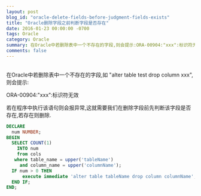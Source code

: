 ```yaml
---
layout: post
blog_id: "oracle-delete-fields-before-judgment-fields-exists"
title: "Oracle删除字段之前判断字段是否存在"
date: 2016-01-23 00:00:00 -0700
tags: Oracle
category: Oracle
summary: 在Oracle中若删除表中一个不存在的字段,则会提示:ORA-00904:"xxx":标识符无效
comments: false
---
```

<br>
在Oracle中若删除表中一个不存在的字段,如 "alter table test drop column xxx",则会提示:

ORA-00904:"xxx":标识符无效

若在程序中执行该语句则会报异常,这就需要我们在删除字段前先判断该字段是否存在,若存在则删除. 

```sql
DECLARE
  num NUMBER;
BEGIN
  SELECT COUNT(1)
    INTO num
    from cols
   where table_name = upper('tableName')
     and column_name = upper('columnName');
  IF num > 0 THEN
      execute immediate 'alter table tableName drop column columnName';
  END IF;
END;
```

<br>